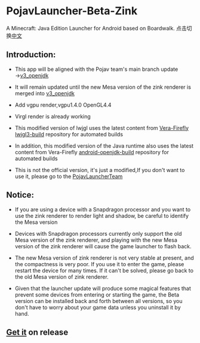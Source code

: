 # PojavLauncher-Beta-Zink
A Minecraft: Java Edition Launcher for Android based on Boardwalk.
点击切换<a href="/README-ZH_CN.md">中文</a>
## Introduction:
* This app will be aligned with the Pojav team's main branch update →[v3_openjdk](https://github.com/PojavLauncherTeam/PojavLauncher/tree/v3_openjdk)

* It will remain updated until the new Mesa version of the zink renderer is merged into [v3_openjdk](https://github.com/PojavLauncherTeam/PojavLauncher/tree/v3_openjdk)

* Add vgpu render,vgpu1.4.0 OpenGL4.4

* Virgl render is already working

* This modified version of lwjgl uses the latest content from [Vera-Firefly](https://github.com/Vera-Firefly) [lwjgl3-build](https://github.com/Vera-Firefly/lwjgl3-build) repository for automated builds

* In addition, this modified version of the Java runtime also uses the latest content from Vera-Firefly [android-openjdk-build](https://github.com/Vera-Firefly/android-openjdk-build) repository for automated builds

* This is not the official version, it's just a modified,If you don't want to use it, please go to the [PojavLauncherTeam](https://github.com/PojavLauncherTeam/PojavLauncher)

## Notice:
* If you are using a device with a Snapdragon processor and you want to use the zink renderer to render light and shadow, be careful to identify the Mesa version

* Devices with Snapdragon processors currently only support the old Mesa version of the zink renderer, and playing with the new Mesa version of the zink renderer will cause the game launcher to flash back.

* The new Mesa version of zink renderer is not very stable at present, and the compactness is very poor. If you use it to enter the game, please restart the device for many times. If it can't be solved, please go back to the old Mesa version of zink renderer.

* Given that the launcher update will produce some magical features that prevent some devices from entering or starting the game, the Beta version can be installed back and forth between all versions, so you don't have to worry about your game data unless you uninstall it by hand.

## [Get it](https://github.com/Vera-Firefly/PojavLauncher-Beta-Zink-CN/releases) on release
